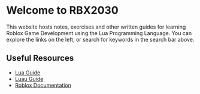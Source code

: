 # Welcome to RBX2030

This website hosts notes, exercises and other written guides for learning Roblox Game Development using the Lua Programming Language. You can explore the links on the left, or search for keywords in the search bar above.

## Useful Resources

- [Lua Guide](https://www.lua.org/manual/5.4/)
- [Luau Guide](https://luau.org/getting-started)
- [Roblox Documentation](https://create.roblox.com/docs)

